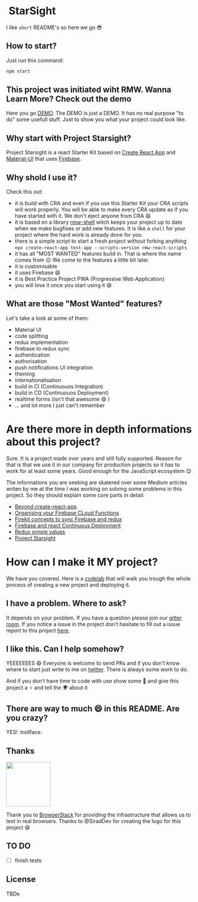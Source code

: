 # ‌‌ StarSight


I like `short` README's so here we go :sunglasses:

## How to start?

Just run this command:

```js
npm start
```

## This project was initiated wiht RMW. Wanna Learn More? Check out the demo

Here you go [DEMO](https://www.react-most-wanted.com). The DEMO is just a DEMO. It has no real purpose "to do" some usefull stuff. Just to show you what your project could look like.

## Why start with Project Starsight?

Project Starsight is a react Starter Kit based on [Create React App](https://github.com/facebookincubator/create-react-app) and [Material-UI](https://material-ui.com/) that uses [Firebase](https://firebase.google.com/).

## Why shold I use it?

Check this out:

- it is build with CRA and even if you use this Starter Kit your CRA scripts will work properly. You will be able to make every CRA update as if you have started with it. We don't eject anyone from CRA :smile:
- it is based on a library [rmw-shell](https://github.com/TarikHuber/rmw-shell) witch keeps your project up to date when we make bugfixes or add new features. It is like a `shell` for your project where the hard work is already done for you.
- there is a simple script to start a fresh project without forking anything `npx create-react-app test-app --scripts-version rmw-react-scripts`
- it has all "MOST WANTED" features build in. That is where the name comes from :wink: We come to the features a little bit later.
- it is customisable
- it uses Firebase :smile:
- it is Best Practice Project PWA (Progressive Web Application)
- you will love it once you start using it :smile:

## What are those "Most Wanted" features?

Let's take a look at some of them:

- Material UI
- code splitting
- redux implementation
- firebase to redux sync
- authentication
- authorisation
- push notifications UI integration
- theming
- internationalisation
- build in CI (Continuouos Integration)
- build in CD (Continuouos Deployment)
- realtime forms (isn't that awesome :smile: )
- ... and lot more I just can't remember

# Are there more in depth informations about this project?

Sure. It is a project made over years and still fully supported. Reason for that is that we use it in our company for production projects so it has to work for at least some years. Good enough for the JavaScript ecosystem :wink:

The informations you are seeking are skatered over some Medium articles writen by me at the time I was working on solving some problems in this project. So they should explain some core parts in detail:

- [Beyond create-react-app](https://codeburst.io/beyond-create-react-app-cra-a2063196a124)
- [Organising your Firebase CLoud Functions](https://codeburst.io/organizing-your-firebase-cloud-functions-67dc17b3b0da)
- [Firekit concepts to sync Firebase and redux](https://codeburst.io/firekit-concepts-to-sync-firebase-and-redux-606a1e3e50d6)
- [Firebase and react Continuous Deployment](https://codeburst.io/firebase-and-react-continuous-deployment-2e6d81f0b6a1)
- [Redux simple values](https://codeburst.io/redux-simple-values-7712694f311)
- [Project Starsight](https://medium.com/@tarikhuber/react-most-wanted-d4e916782c2e)

# How can I make it MY project?

We have you covered. Here is a [codelab](https://codelabs-preview.appspot.com/?file_id=1cAjbZYRZkq4gXsllPOsPcDGXNyFmsWvr-oKjD_ZKeJ0#0) that will walk you trough the whole process of creating a new project and deploying it.

## I have a problem. Where to ask?

It depends on your problem. If you have a question please join our [gitter room](https://gitter.im/react-most-wanted/Lobby). If you notice a issue in the project don't hasitate to fill out a issue report to this project [here](https://github.com/TarikHuber/react-most-wanted/issues).

## I like this. Can I help somehow?

YEEEEEEES :smile: Everyone is welcome to send PRs and if you don't know where to start just write to me on [twitter](https://twitter.com/TarikHuber). There is always some work to do.

And if you don't have time to code with use show some :blue_heart: and give this project a :star: and tell the :earth_africa: about it

## There are way to much :smile: in this README. Are you crazy?

YES! :trollface:

## Thanks

[<img src="https://www.browserstack.com/images/mail/browserstack-logo-footer.png" width="120">](https://www.browserstack.com/)

Thank you to [BrowserStack](https://www.browserstack.com/) for providing the infrastructure that allows us to test in real browsers.
Thanks to @SiradDev for creating the logo for this project :smile:

## TO DO

- [ ] finish tests

## License

TBDe
